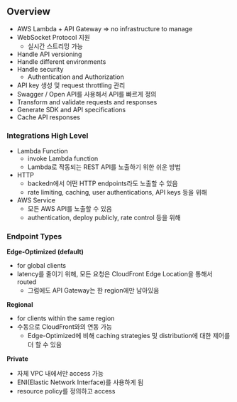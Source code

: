 ## Overview

- AWS Lambda + API Gateway => no infrastructure to manage
- WebSocket Protocol 지원
  - 실시간 스트리밍 가능
- Handle API versioning
- Handle different environments
- Handle security
  - Authentication and Authorization
- API key 생성 및 request throttling 관리
- Swagger / Open API를 사용해서 API를 빠르게 정의
- Transform and validate requests and responses
- Generate SDK and API specifications
- Cache API responses

### Integrations High Level

- Lambda Function
  - invoke Lambda function
  - Lambda로 작동되는 REST API를 노출하기 위한 쉬운 방법
- HTTP
  - backedn에서 어떤 HTTP endpoints라도 노출할 수 있음
  - rate limiting, caching, user authentications, API keys 등을 위해
- AWS Service
  - 모든 AWS API를 노출할 수 있음
  - authentication, deploy publicly, rate control 등을 위해

### Endpoint Types

**Edge-Optimized (default)**

- for global clients
- latency를 줄이기 위해, 모든 요청은 CloudFront Edge Location을 통해서 routed
  - 그럼에도 API Gateway는 한 region에만 남아있음

**Regional**

- for clients within the same region
- 수동으로 CloudFront와의 연동 가능
  - Edge-Optimized에 비해 caching strategies 및 distribution에 대한 제어를 더 할 수 있음

**Private**

- 자체 VPC 내에서만 access 가능
- ENI(Elastic Network Interface)를 사용하게 됨
- resource policy를 정의하고 access
